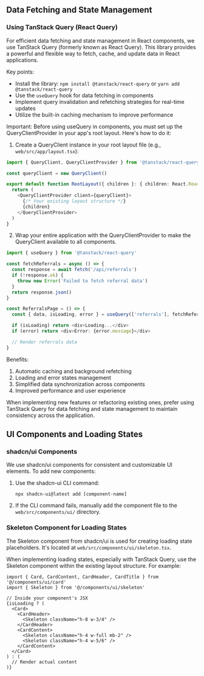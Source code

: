 <!-- ... existing knowledge file ... -->

## Data Fetching and State Management

### Using TanStack Query (React Query)

For efficient data fetching and state management in React components, we use TanStack Query (formerly known as React Query). This library provides a powerful and flexible way to fetch, cache, and update data in React applications.

Key points:

- Install the library: `npm install @tanstack/react-query` or `yarn add @tanstack/react-query`
- Use the `useQuery` hook for data fetching in components
- Implement query invalidation and refetching strategies for real-time updates
- Utilize the built-in caching mechanism to improve performance

Important: Before using useQuery in components, you must set up the QueryClientProvider in your app's root layout. Here's how to do it:

1. Create a QueryClient instance in your root layout file (e.g., `web/src/app/layout.tsx`):

```typescript
import { QueryClient, QueryClientProvider } from '@tanstack/react-query'

const queryClient = new QueryClient()

export default function RootLayout({ children }: { children: React.ReactNode }) {
  return (
    <QueryClientProvider client={queryClient}>
      {/* Your existing layout structure */}
      {children}
    </QueryClientProvider>
  )
}
```

2. Wrap your entire application with the QueryClientProvider to make the QueryClient available to all components.

```typescript
import { useQuery } from '@tanstack/react-query'

const fetchReferrals = async () => {
  const response = await fetch('/api/referrals')
  if (!response.ok) {
    throw new Error('Failed to fetch referral data')
  }
  return response.json()
}

const ReferralsPage = () => {
  const { data, isLoading, error } = useQuery(['referrals'], fetchReferrals)

  if (isLoading) return <div>Loading...</div>
  if (error) return <div>Error: {error.message}</div>

  // Render referrals data
}
```

Benefits:

1. Automatic caching and background refetching
2. Loading and error states management
3. Simplified data synchronization across components
4. Improved performance and user experience

When implementing new features or refactoring existing ones, prefer using TanStack Query for data fetching and state management to maintain consistency across the application.

## UI Components and Loading States

### shadcn/ui Components

We use shadcn/ui components for consistent and customizable UI elements. To add new components:

1. Use the shadcn-ui CLI command:
   ```
   npx shadcn-ui@latest add [component-name]
   ```
2. If the CLI command fails, manually add the component file to the `web/src/components/ui/` directory.

### Skeleton Component for Loading States

The Skeleton component from shadcn/ui is used for creating loading state placeholders. It's located at `web/src/components/ui/skeleton.tsx`.

When implementing loading states, especially with TanStack Query, use the Skeleton component within the existing layout structure. For example:

```tsx
import { Card, CardContent, CardHeader, CardTitle } from '@/components/ui/card'
import { Skeleton } from '@/components/ui/skeleton'

// Inside your component's JSX
{isLoading ? (
  <Card>
    <CardHeader>
      <Skeleton className="h-8 w-3/4" />
    </CardHeader>
    <CardContent>
      <Skeleton className="h-4 w-full mb-2" />
      <Skeleton className="h-4 w-5/6" />
    </CardContent>
  </Card>
) : (
  // Render actual content
)}
```
